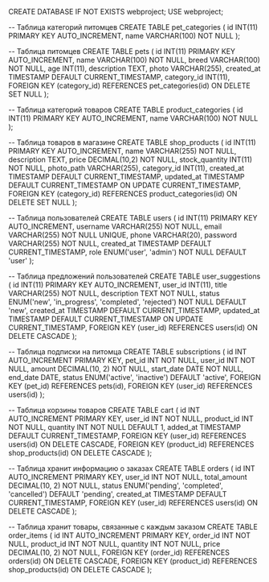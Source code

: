 CREATE DATABASE IF NOT EXISTS webproject;
USE webproject;

-- Таблица категорий питомцев
CREATE TABLE pet_categories (
    id INT(11) PRIMARY KEY AUTO_INCREMENT,
    name VARCHAR(100) NOT NULL
);

-- Таблица питомцев
CREATE TABLE pets (
    id INT(11) PRIMARY KEY AUTO_INCREMENT,
    name VARCHAR(100) NOT NULL,
    breed VARCHAR(100) NOT NULL,
    age INT(11),
    description TEXT,
    photo VARCHAR(255),
    created_at TIMESTAMP DEFAULT CURRENT_TIMESTAMP,
    category_id INT(11),
    FOREIGN KEY (category_id) REFERENCES pet_categories(id) ON DELETE SET NULL
);

-- Таблица категорий товаров
CREATE TABLE product_categories (
    id INT(11) PRIMARY KEY AUTO_INCREMENT,
    name VARCHAR(100) NOT NULL
);

-- Таблица товаров в магазине
CREATE TABLE shop_products (
    id INT(11) PRIMARY KEY AUTO_INCREMENT,
    name VARCHAR(255) NOT NULL,
    description TEXT,
    price DECIMAL(10,2) NOT NULL,
    stock_quantity INT(11) NOT NULL,
    photo_path VARCHAR(255),
    category_id INT(11),
    created_at TIMESTAMP DEFAULT CURRENT_TIMESTAMP,
    updated_at TIMESTAMP DEFAULT CURRENT_TIMESTAMP ON UPDATE CURRENT_TIMESTAMP,
    FOREIGN KEY (category_id) REFERENCES product_categories(id) ON DELETE SET NULL
);

-- Таблица пользователей
CREATE TABLE users (
    id INT(11) PRIMARY KEY AUTO_INCREMENT,
    username VARCHAR(255) NOT NULL,
    email VARCHAR(255) NOT NULL UNIQUE,
    phone VARCHAR(20),
    password VARCHAR(255) NOT NULL,
    created_at TIMESTAMP DEFAULT CURRENT_TIMESTAMP,
    role ENUM('user', 'admin') NOT NULL DEFAULT 'user'
);

-- Таблица предложений пользователей
CREATE TABLE user_suggestions (
    id INT(11) PRIMARY KEY AUTO_INCREMENT,
    user_id INT(11),
    title VARCHAR(255) NOT NULL,
    description TEXT NOT NULL,
    status ENUM('new', 'in_progress', 'completed', 'rejected') NOT NULL DEFAULT 'new',
    created_at TIMESTAMP DEFAULT CURRENT_TIMESTAMP,
    updated_at TIMESTAMP DEFAULT CURRENT_TIMESTAMP ON UPDATE CURRENT_TIMESTAMP,
    FOREIGN KEY (user_id) REFERENCES users(id) ON DELETE CASCADE
);

-- Таблица подписки на питомца
CREATE TABLE subscriptions (
    id INT AUTO_INCREMENT PRIMARY KEY,
    pet_id INT NOT NULL,
    user_id INT NOT NULL,
    amount DECIMAL(10, 2) NOT NULL,
    start_date DATE NOT NULL,
    end_date DATE,
    status ENUM('active', 'inactive') DEFAULT 'active',
    FOREIGN KEY (pet_id) REFERENCES pets(id),
    FOREIGN KEY (user_id) REFERENCES users(id)
);

-- Таблица корзины товаров
CREATE TABLE cart (
    id INT AUTO_INCREMENT PRIMARY KEY,
    user_id INT NOT NULL,
    product_id INT NOT NULL,
    quantity INT NOT NULL DEFAULT 1,
    added_at TIMESTAMP DEFAULT CURRENT_TIMESTAMP,
    FOREIGN KEY (user_id) REFERENCES users(id) ON DELETE CASCADE,
    FOREIGN KEY (product_id) REFERENCES shop_products(id) ON DELETE CASCADE
);

-- Таблица хранит информацию о заказах
CREATE TABLE orders (
    id INT AUTO_INCREMENT PRIMARY KEY,
    user_id INT NOT NULL,
    total_amount DECIMAL(10, 2) NOT NULL,
    status ENUM('pending', 'completed', 'cancelled') DEFAULT 'pending',
    created_at TIMESTAMP DEFAULT CURRENT_TIMESTAMP,
    FOREIGN KEY (user_id) REFERENCES users(id) ON DELETE CASCADE
);

-- Таблица хранит товары, связанные с каждым заказом
CREATE TABLE order_items (
    id INT AUTO_INCREMENT PRIMARY KEY,
    order_id INT NOT NULL,
    product_id INT NOT NULL,
    quantity INT NOT NULL,
    price DECIMAL(10, 2) NOT NULL,
    FOREIGN KEY (order_id) REFERENCES orders(id) ON DELETE CASCADE,
    FOREIGN KEY (product_id) REFERENCES shop_products(id) ON DELETE CASCADE
);